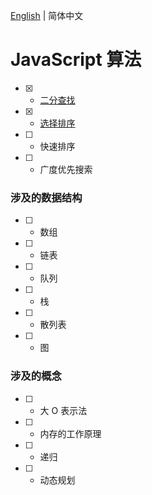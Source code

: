 [English](README.md) | 简体中文

# JavaScript 算法

- [x] - [二分查找](lib/binary-search.js)
- [x] - [选择排序](lib/selection-sort.js)
- [ ] - 快速排序
- [ ] - 广度优先搜索

### 涉及的数据结构

- [ ] - 数组
- [ ] - 链表
- [ ] - 队列
- [ ] - 栈
- [ ] - 散列表
- [ ] - 图

### 涉及的概念

- [ ] - 大 O 表示法
- [ ] - 内存的工作原理
- [ ] - 递归
- [ ] - 动态规划
